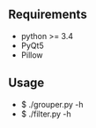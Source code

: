 Requirements
------------

- python >= 3.4
- PyQt5
- Pillow

Usage
-----

- $ ./grouper.py -h
- $ ./filter.py -h
